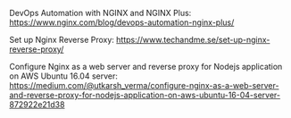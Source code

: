 
DevOps Automation with NGINX and NGINX Plus: 
https://www.nginx.com/blog/devops-automation-nginx-plus/

Set up Nginx Reverse Proxy:
https://www.techandme.se/set-up-nginx-reverse-proxy/

Configure Nginx as a web server and reverse proxy for Nodejs application on AWS Ubuntu 16.04 server:
https://medium.com/@utkarsh_verma/configure-nginx-as-a-web-server-and-reverse-proxy-for-nodejs-application-on-aws-ubuntu-16-04-server-872922e21d38
